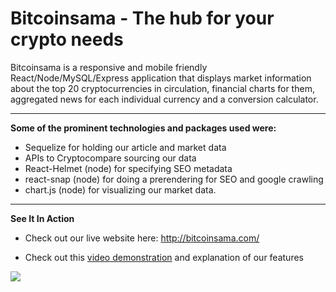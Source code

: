 # Bitcoinsama - The hub for your crypto needs

Bitcoinsama is a responsive and mobile friendly React/Node/MySQL/Express application that displays market information about the top 20 cryptocurrencies in circulation, financial charts for them, aggregated news for each individual currency and a conversion calculator. 

***

**Some of the prominent technologies and packages used were:**
* Sequelize for holding our article and market data
* APIs to Cryptocompare sourcing our data
* React-Helmet (node) for specifying SEO metadata
* react-snap (node) for doing a prerendering for SEO and google crawling
* chart.js (node) for visualizing our market data. 

***
 
**See It In Action**

 * Check out our live website here: http://bitcoinsama.com/

 * Check out this [video demonstration](https://www.youtube.com/watch?v=NSLUzStpLTk) and explanation of our features 


<img src=/bitcoinsama.gif></img>


